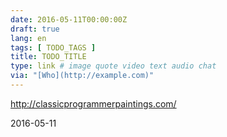 ```yaml
---
date: 2016-05-11T00:00:00Z
draft: true
lang: en
tags: [ TODO_TAGS ]
title: TODO_TITLE
type: link # image quote video text audio chat
via: "[Who](http://example.com)"
---
```


<http://classicprogrammerpaintings.com/>

2016-05-11





